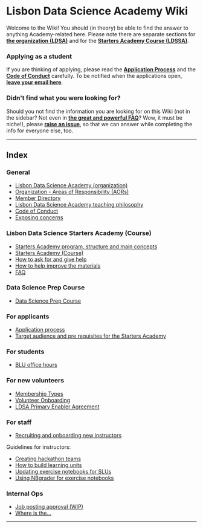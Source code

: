 # Lisbon Data Science Academy Wiki

Welcome to the Wiki! You should (in theory) be able to find the answer to anything Academy-related here. Please note there are separate sections for [**the organization (LDSA)**](pages/Lisbon-Data-Science-Academy-(Organization).md) and for the [**Starters Academy Course (LDSSA)**](pages/Starters-Academy-(Course).md). 

### Applying as a student
If you are thinking of applying, please read the [**Application Process**](pages/Application-process.md) and the [**Code of Conduct**](pages/Code-of-Conduct.md) carefully. To be notified when the applications open, [**leave your email here**](http://www.lisbondatascience.org/).

### Didn't find what you were looking for? 
Should you not find the information you are looking for on this Wiki (not in the sidebar? Not even in [**the great and powerful FAQ**](pages/FAQ.md)? Wow, it must be niche!), please [**raise an issue**](https://github.com/LDSSA/wiki/issues), so that we can answer while completing the info for everyone else, too.

---
## Index
### General
- [Lisbon Data Science Academy (organization)](pages/Lisbon-Data-Science-Academy-(Organization).md)
- [Organization - Areas of Responsibility (AORs)](pages/LDSA-Areas-of-Responsibility.md)
- [Member Directory](pages/Member-Directory.md)
- [Lisbon Data Science Academy teaching philosophy](pages/Teaching-Philosophy.md)
- [Code of Conduct](pages/Code-of-Conduct.md)
- [Exposing concerns](pages/Exposing-concerns.md)

### Lisbon Data Science Starters Academy (Course)
- [Starters Academy program, structure and main concepts](pages/Starters-Academy-program-structure-overview,-and-main-concepts.md)
- [Starters Academy (Course)](pages/Starters-Academy-(Course).md)
- [How to ask for and give help](pages/How-to-ask-for-and-give-help.md)
- [How to help improve the materials](pages/How-to-help-improve-the-materials.md)
- [FAQ](pages/FAQ.md)

### Data Science Prep Course
- [Data Science Prep Course](pages/Data-Science-Prep-Course.md)

### For applicants 
- [Application process](pages/Application-process.md)
- [Target audience and pre requisites for the Starters Academy](pages/Target-audience-and-Pre-requisites-for-the-Starters-Academy.md)

### For students 
- [BLU office hours](pages/BLU-Office-Hours.md)

### For new volunteers
- [Membership Types](https://docs.google.com/document/d/1kQSYyhxYkYIxTXOb2PbQF8qZfGikFzy_nypathWPJ5E/edit?usp=sharing)
- [Volunteer Onboarding](pages/Volunteer-Onboarding.md)
- [LDSA Primary Enabler Agreement](pages/LDSA-Primary-Enabler-Agreement.md)

### For staff

- [Recruiting and onboarding new instructors](pages/Recruiting-and-Onboarding-New-Instructors.md)

Guidelines for instructors:
- [Creating hackathon teams](pages/Creating-Hackathon-Teams.md)
- [How to build learning units](pages/How-to-build-Learning-Units.md)
- [Updating exercise notebooks for SLUs](pages/Updating-exercise-notebooks-for-SLUs.md)
- [Using NBgrader for exercise notebooks](pages/Using-nbgrader-for-Exercise-Notebooks.md)


### Internal Ops
- [Job posting approval (WIP)](pages/Job-Posting-Approval-%5BWIP%5D.md)
- [Where is the...](pages/Where-is-the....md)

---